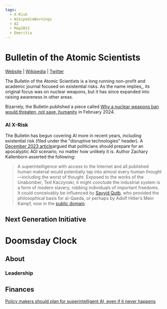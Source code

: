 ```yaml
---
tags:
  - X-Risk
  - WikipediaWarnings
  - AI
  - Map2022
  - Emeritia
---
```

# Bulletin of the Atomic Scientists

[Website](https://thebulletin.org/) | [Wikipedia](https://en.wikipedia.org/wiki/Bulletin_of_the_Atomic_Scientists) |  [Twitter](https://twitter.com/BulletinAtomic)

The Bulletin of the Atomic Scientists is a long running non-profit and academic journal focused on existential risks. As the name implies,, its original focus was on nuclear weapons, but it has since expanded into raising awareness in other areas.

Bizarrely, the Bulletin published a piece called [Why a nuclear weapons ban would threaten, not save, humanity](https://thebulletin.org/2024/01/why-a-nuclear-weapons-ban-would-threaten-not-save-humanity/) in February 2024.

### AI X-Risk 

The Bulletin has begun covering AI more in recent years, including existential risk (filed under the "disruptive technologies" header). A [December 2023 article](https://thebulletin.org/2023/12/policy-makers-should-plan-for-superintelligent-ai-even-if-it-never-happens/)argued that politicians should prepare for an apocalyptic AGI scenario, no matter how unlikely it is. Author Zachary Kallenborn asserted the following:

>A superintelligence with access to the Internet and all published human material would potentially tap into almost every human thought—including the worst of thought. Exposed to the works of the Unabomber, Ted Kaczynski, it might conclude the industrial system is a form of modern slavery, robbing individuals of important freedoms. It could conceivably be influenced by [Sayyid Qutb](https://www.nytimes.com/2003/03/23/magazine/the-philosopher-of-islamic-terror.html), who provided the philosophical basis for al-Qaeda, or perhaps by Adolf Hitler’s Mein Kampf, now in the [public domain](https://www.theatlantic.com/international/archive/2015/12/mein-kampf-copyright-expiration/422364/).

## Next Generation Initiative

# Doomsday Clock
## About

### Leadership

## Finances


[Policy makers should plan for superintelligent AI, even if it never happens](https://thebulletin.org/2023/12/policy-makers-should-plan-for-superintelligent-ai-even-if-it-never-happens/)